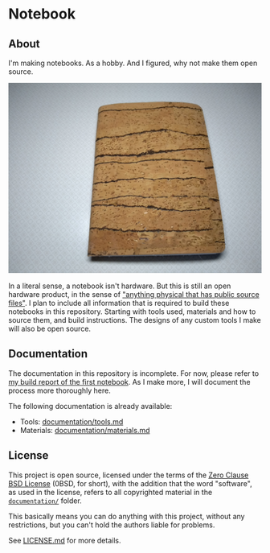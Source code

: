 # Notebook

## About

I'm making notebooks. As a hobby. And I figured, why not make them open source.

![A notebook, closed, bound in cork leather.](notebook.jpg)

In a literal sense, a notebook isn't hardware. But this is still an open hardware product, in the sense of ["anything physical that has public source files"][OSHWA FAQ]. I plan to include all information that is required to build these notebooks in this repository. Starting with tools used, materials and how to source them, and build instructions. The designs of any custom tools I make will also be open source.

[OSHWA FAQ]: https://www.oshwa.org/faq/


## Documentation

The documentation in this repository is incomplete. For now, please refer to [my build report of the first notebook](https://hanno.braun-odw.eu/notes/notebook/). As I make more, I will document the process more thoroughly here.

The following documentation is already available:

- Tools: [documentation/tools.md](documentation/tools.md)
- Materials: [documentation/materials.md](documentation/materials.md)


## License

This project is open source, licensed under the terms of the [Zero Clause BSD License] (0BSD, for short), with the addition that the word "software", as used in the license, refers to all copyrighted material in the [`documentation/`](documentation) folder.

This basically means you can do anything with this project, without any restrictions, but you can't hold the authors liable for problems.

See [LICENSE.md] for more details.

[Zero Clause BSD License]: https://opensource.org/licenses/0BSD
[LICENSE.md]: https://github.com/hannobraun/fornjot/blob/main/LICENSE.md

